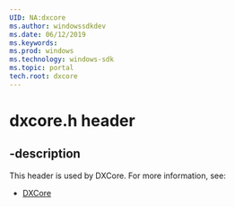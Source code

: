 ```yaml
---
UID: NA:dxcore
ms.author: windowssdkdev
ms.date: 06/12/2019
ms.keywords: 
ms.prod: windows
ms.technology: windows-sdk
ms.topic: portal
tech.root: dxcore
---
```


# dxcore.h header

## -description

This header is used by DXCore. For more information, see:

- [DXCore](../_dxcore)

